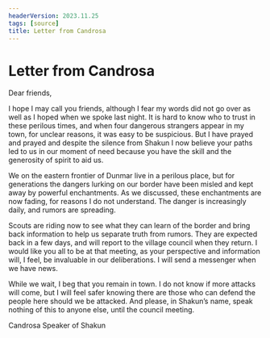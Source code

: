 ```yaml
---
headerVersion: 2023.11.25
tags: [source]
title: Letter from Candrosa
---
```

# Letter from Candrosa


Dear friends,

I hope I may call you friends, although I fear my words did not go over as well as I hoped when we spoke last night. It is hard to know who to trust in these perilous times, and when four dangerous strangers appear in my town, for unclear reasons, it was easy to be suspicious. But I have prayed and prayed and despite the silence from Shakun I now believe your paths led to us in our moment of need because you have the skill and the generosity of spirit to aid us.

We on the eastern frontier of Dunmar live in a perilous place, but for generations the dangers lurking on our border have been misled and kept away by powerful enchantments. As we discussed, these enchantments are now fading, for reasons I do not understand. The danger is increasingly daily, and rumors are spreading.

Scouts are riding now to see what they can learn of the border and bring back information to help us separate truth from rumors. They are expected back in a few days, and will report to the village council when they return. I would like you all to be at that meeting, as your perspective and information will, I feel, be invaluable in our deliberations. I will send a messenger when we have news.

While we wait, I beg that you remain in town. I do not know if more attacks will come, but I will feel safer knowing there are those who can defend the people here should we be attacked. And please, in Shakun’s name, speak nothing of this to anyone else, until the council meeting.

Candrosa
Speaker of Shakun